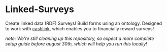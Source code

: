 # Linked-Surveys

Create linked data (RDF) Surveys! Build forms using an ontology. Designed to work with [cashlink](https://gitlab.com/ontola/cashlink), which enables you to financially reward surveys!

_note: We're still cleaning up this repository, so expect a more complete setup guide before august 30th, which will help you run this locally!_
